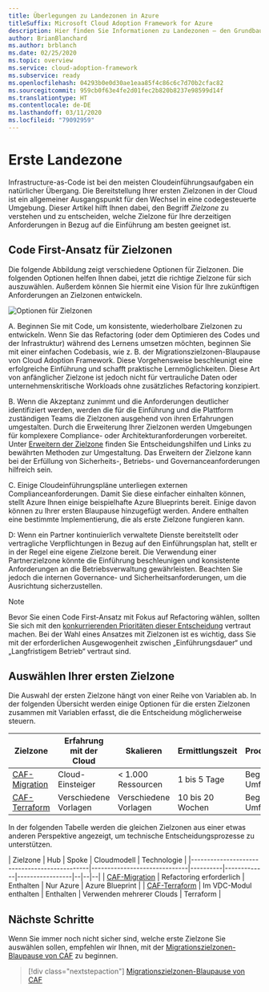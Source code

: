 ```yaml
---
title: Überlegungen zu Landezonen in Azure
titleSuffix: Microsoft Cloud Adoption Framework for Azure
description: Hier finden Sie Informationen zu Landezonen – den Grundbausteinen jeder Cloudeinführungsumgebung.
author: BrianBlanchard
ms.author: brblanch
ms.date: 02/25/2020
ms.topic: overview
ms.service: cloud-adoption-framework
ms.subservice: ready
ms.openlocfilehash: 04293b0e0d30ae1eaa85f4c86c6c7d70b2cfac82
ms.sourcegitcommit: 959cb0f63e4fe2d01fec2b820b8237e98599d14f
ms.translationtype: HT
ms.contentlocale: de-DE
ms.lasthandoff: 03/11/2020
ms.locfileid: "79092959"
---
```

# <a name="first-landing-zone"></a>Erste Landezone

Infrastructure-as-Code ist bei den meisten Cloudeinführungsaufgaben ein natürlicher Übergang. Die Bereitstellung Ihrer ersten Zielzonen in der Cloud ist ein allgemeiner Ausgangspunkt für den Wechsel in eine codegesteuerte Umgebung. Dieser Artikel hilft Ihnen dabei, den Begriff _Zielzone_ zu verstehen und zu entscheiden, welche Zielzone für Ihre derzeitigen Anforderungen in Bezug auf die Einführung am besten geeignet ist.

## <a name="code-first-approach-to-landing-zones"></a>Code First-Ansatz für Zielzonen

Die folgende Abbildung zeigt verschiedene Optionen für Zielzonen. Die folgenden Optionen helfen Ihnen dabei, jetzt die richtige Zielzone für sich auszuwählen. Außerdem können Sie hiermit eine Vision für Ihre zukünftigen Anforderungen an Zielzonen entwickeln.

![Optionen für Zielzonen](../../_images/ready/landing-zone-options.png)

A. Beginnen Sie mit Code, um konsistente, wiederholbare Zielzonen zu entwickeln. Wenn Sie das Refactoring (oder dem Optimieren des Codes und der Infrastruktur) während des Lernens umsetzen möchten, beginnen Sie mit einer einfachen Codebasis, wie z. B. der Migrationszielzonen-Blaupause von Cloud Adoption Framework. Diese Vorgehensweise beschleunigt eine erfolgreiche Einführung und schafft praktische Lernmöglichkeiten. Diese Art von anfänglicher Zielzone ist jedoch nicht für vertrauliche Daten oder unternehmenskritische Workloads ohne zusätzliches Refactoring konzipiert.

B. Wenn die Akzeptanz zunimmt und die Anforderungen deutlicher identifiziert werden, werden die für die Einführung und die Plattform zuständigen Teams die Zielzonen ausgehend von ihren Erfahrungen umgestalten. Durch die Erweiterung Ihrer Zielzonen werden Umgebungen für komplexere Compliance- oder Architekturanforderungen vorbereitet. Unter [Erweitern der Zielzone](../considerations/index.md) finden Sie Entscheidungshilfen und Links zu bewährten Methoden zur Umgestaltung. Das Erweitern der Zielzone kann bei der Erfüllung von Sicherheits-, Betriebs- und Governanceanforderungen hilfreich sein.

C. Einige Cloudeinführungspläne unterliegen externen Complianceanforderungen. Damit Sie diese einfacher einhalten können, stellt Azure Ihnen einige beispielhafte Azure Blueprints bereit. Einige davon können zu Ihrer ersten Blaupause hinzugefügt werden. Andere enthalten eine bestimmte Implementierung, die als erste Zielzone fungieren kann.

D: Wenn ein Partner kontinuierlich verwaltete Dienste bereitstellt oder vertragliche Verpflichtungen in Bezug auf den Einführungsplan hat, stellt er in der Regel eine eigene Zielzone bereit. Die Verwendung einer Partnerzielzone könnte die Einführung beschleunigen und konsistente Anforderungen an die Betriebsverwaltung gewährleisten. Beachten Sie jedoch die internen Governance- und Sicherheitsanforderungen, um die Ausrichtung sicherzustellen.

> [!NOTE]
> Bevor Sie einen Code First-Ansatz mit Fokus auf Refactoring wählen, sollten Sie sich mit den [konkurrierenden Prioritäten dieser Entscheidung](../../strategy/balance-competing-priorities.md#balance-during-ready) vertraut machen. Bei der Wahl eines Ansatzes mit Zielzonen ist es wichtig, dass Sie mit der erforderlichen Ausgewogenheit zwischen „Einführungsdauer“ und „Langfristigem Betrieb“ vertraut sind.

## <a name="choosing-a-first-landing-zone"></a>Auswählen Ihrer ersten Zielzone

Die Auswahl der ersten Zielzone hängt von einer Reihe von Variablen ab. In der folgenden Übersicht werden einige Optionen für die ersten Zielzonen zusammen mit Variablen erfasst, die die Entscheidung möglicherweise steuern.

| Zielzone                                 | Erfahrung mit der Cloud  | Skalieren             | Ermittlungszeit | Produktionsbereit | Hybrid             | Sensible Daten     | Unternehmenskritisch   | Kompatibilität         |
|----------------------------------------------|-------------------|-------------------|----------------|------------------|--------------------|--------------------|--------------------|--------------------|
| [CAF-Migration](./migrate-landing-zone.md)     | Cloud-Einsteiger      | < 1.000 Ressourcen    | 1 bis 5 Tage    | Begrenzter Umfang -> | Erweiterung erforderlich | Erweiterung erforderlich | Erweiterung erforderlich | Erweiterung erforderlich |
| [CAF-Terraform](./terraform-landing-zone.md) | Verschiedene Vorlagen | Verschiedene Vorlagen | 10 bis 20 Wochen | Begrenzter Umfang -> | Module verfügbar  | Module verfügbar  | Module verfügbar  | Module verfügbar  |

In der folgenden Tabelle werden die gleichen Zielzonen aus einer etwas anderen Perspektive angezeigt, um technische Entscheidungsprozesse zu unterstützen.

| Zielzone                                 | Hub                          | Spoke    | Cloudmodell | Technologie      |
|----------------------------------------------|------------------------------|----------|-------------|-----------------|--|--|--|
| [CAF-Migration](./migrate-landing-zone.md)     | Refactoring erforderlich            | Enthalten | Nur Azure  | Azure Blueprint |
| [CAF-Terraform](./terraform-landing-zone.md) | Im VDC-Modul enthalten       | Enthalten | Verwenden mehrerer Clouds  | Terraform       |

## <a name="next-steps"></a>Nächste Schritte

Wenn Sie immer noch nicht sicher sind, welche erste Zielzone Sie auswählen sollen, empfehlen wir Ihnen, mit der [Migrationszielzonen-Blaupause von CAF](./migrate-landing-zone.md) zu beginnen.

> [!div class="nextstepaction"]
> [Migrationszielzonen-Blaupause von CAF](./migrate-landing-zone.md)
